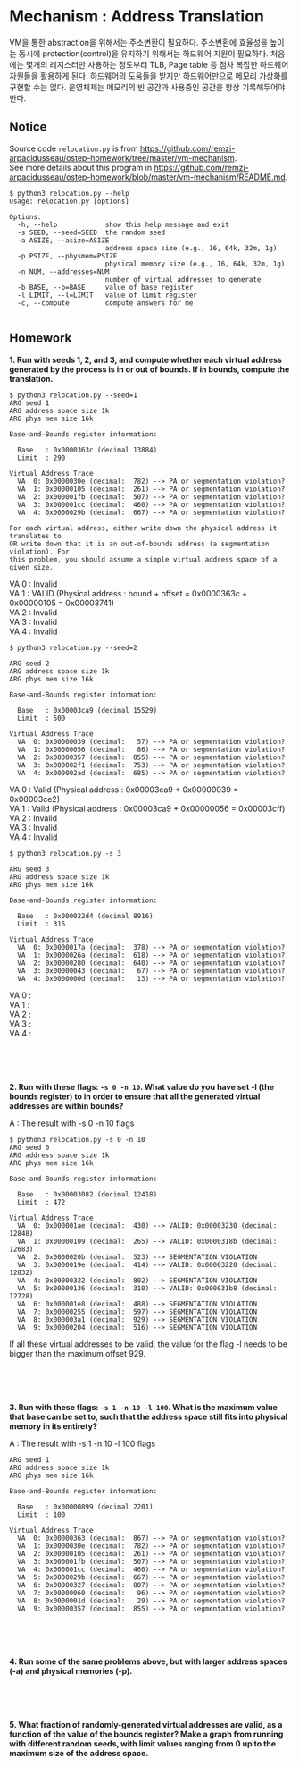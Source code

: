 # Mechanism : Address Translation

VM을 통한 abstraction을 위해서는 주소변환이 필요하다. 주소변환에 효율성을 높이는 동시에 protection(control)을 유지하기 위해서는 하드웨어 지원이 필요하다. 처음에는 몇개의 레지스터만 사용하는 정도부터 TLB, Page table 등 점차 복잡한 하드웨어 자원들을 활용하게 된다. 하드웨어의 도움들을 받지만 하드웨어만으로 메모리 가상화를 구현할 수는 없다. 운영체제는 메모리의 빈 공간과 사용중인 공간을 항상 기록해두어야 한다.  

## Notice

Source code `relocation.py` is from https://github.com/remzi-arpacidusseau/ostep-homework/tree/master/vm-mechanism.  
See more details about this program in https://github.com/remzi-arpacidusseau/ostep-homework/blob/master/vm-mechanism/README.md.  

  ```
  $ python3 relocation.py --help
  Usage: relocation.py [options]

  Options:
    -h, --help            show this help message and exit
    -s SEED, --seed=SEED  the random seed
    -a ASIZE, --asize=ASIZE
                          address space size (e.g., 16, 64k, 32m, 1g)
    -p PSIZE, --physmem=PSIZE
                          physical memory size (e.g., 16, 64k, 32m, 1g)
    -n NUM, --addresses=NUM
                          number of virtual addresses to generate
    -b BASE, --b=BASE     value of base register
    -l LIMIT, --l=LIMIT   value of limit register
    -c, --compute         compute answers for me
    
   ```

## Homework

**1. Run with seeds 1, 2, and 3, and compute whether each virtual address generated by the process is in or out of bounds. If in bounds, compute the translation.**

  ```
  $ python3 relocation.py --seed=1
  ARG seed 1
  ARG address space size 1k
  ARG phys mem size 16k

  Base-and-Bounds register information:

    Base   : 0x0000363c (decimal 13884)
    Limit  : 290

  Virtual Address Trace
    VA  0: 0x0000030e (decimal:  782) --> PA or segmentation violation?
    VA  1: 0x00000105 (decimal:  261) --> PA or segmentation violation?
    VA  2: 0x000001fb (decimal:  507) --> PA or segmentation violation?
    VA  3: 0x000001cc (decimal:  460) --> PA or segmentation violation?
    VA  4: 0x0000029b (decimal:  667) --> PA or segmentation violation?

  For each virtual address, either write down the physical address it translates to
  OR write down that it is an out-of-bounds address (a segmentation violation). For
  this problem, you should assume a simple virtual address space of a given size.
  ```
  VA 0 : Invalid  
  VA 1 : VALID (Physical address : bound + offset = 0x0000363c + 0x00000105 = 0x00003741)  
  VA 2 : Invalid  
  VA 3 : Invalid  
  VA 4 : Invalid   
  
  ```
  $ python3 relocation.py --seed=2

  ARG seed 2
  ARG address space size 1k
  ARG phys mem size 16k

  Base-and-Bounds register information:

    Base   : 0x00003ca9 (decimal 15529)
    Limit  : 500

  Virtual Address Trace
    VA  0: 0x00000039 (decimal:   57) --> PA or segmentation violation?
    VA  1: 0x00000056 (decimal:   86) --> PA or segmentation violation?
    VA  2: 0x00000357 (decimal:  855) --> PA or segmentation violation?
    VA  3: 0x000002f1 (decimal:  753) --> PA or segmentation violation?
    VA  4: 0x000002ad (decimal:  685) --> PA or segmentation violation?
  ```
  
  VA 0 : Valid (Physical address : 0x00003ca9 + 0x00000039 = 0x00003ce2)  
  VA 1 : Valid (Physical address : 0x00003ca9 + 0x00000056 = 0x00003cff)  
  VA 2 : Invalid  
  VA 3 : Invalid  
  VA 4 : Invalid  

  ```
  $ python3 relocation.py -s 3

  ARG seed 3
  ARG address space size 1k
  ARG phys mem size 16k

  Base-and-Bounds register information:

    Base   : 0x000022d4 (decimal 8916)
    Limit  : 316

  Virtual Address Trace
    VA  0: 0x0000017a (decimal:  378) --> PA or segmentation violation?
    VA  1: 0x0000026a (decimal:  618) --> PA or segmentation violation?
    VA  2: 0x00000280 (decimal:  640) --> PA or segmentation violation?
    VA  3: 0x00000043 (decimal:   67) --> PA or segmentation violation?
    VA  4: 0x0000000d (decimal:   13) --> PA or segmentation violation?
  ```
  VA 0 :  
  VA 1 :   
  VA 2 :  
  VA 3 :  
  VA 4 :  

<br><br><br>

**2. Run with these flags: `-s 0 -n 10`. What value do you have set -l (the bounds register) to in order to ensure that all the generated virtual addresses are within bounds?**

A : The result with -s 0 -n 10 flags 
  ``` 
  $ python3 relocation.py -s 0 -n 10
  ARG seed 0
  ARG address space size 1k
  ARG phys mem size 16k

  Base-and-Bounds register information:

    Base   : 0x00003082 (decimal 12418)
    Limit  : 472

  Virtual Address Trace
    VA  0: 0x000001ae (decimal:  430) --> VALID: 0x00003230 (decimal: 12848)
    VA  1: 0x00000109 (decimal:  265) --> VALID: 0x0000318b (decimal: 12683)
    VA  2: 0x0000020b (decimal:  523) --> SEGMENTATION VIOLATION
    VA  3: 0x0000019e (decimal:  414) --> VALID: 0x00003220 (decimal: 12832)
    VA  4: 0x00000322 (decimal:  802) --> SEGMENTATION VIOLATION
    VA  5: 0x00000136 (decimal:  310) --> VALID: 0x000031b8 (decimal: 12728)
    VA  6: 0x000001e8 (decimal:  488) --> SEGMENTATION VIOLATION
    VA  7: 0x00000255 (decimal:  597) --> SEGMENTATION VIOLATION
    VA  8: 0x000003a1 (decimal:  929) --> SEGMENTATION VIOLATION
    VA  9: 0x00000204 (decimal:  516) --> SEGMENTATION VIOLATION
  ```

If all these virtual addresses to be valid, the value for the flag -l needs to be bigger than the maximum offset 929.

<br><br><br>

**3. Run with these flags: `-s 1 -n 10 -l 100`. What is the maximum value that base can be set to, such that the address space still fits into physical memory in its entirety?**

A : The result with -s 1 -n 10 -l 100 flags
  ```  
  ARG seed 1
  ARG address space size 1k
  ARG phys mem size 16k

  Base-and-Bounds register information:

    Base   : 0x00000899 (decimal 2201)
    Limit  : 100

  Virtual Address Trace
    VA  0: 0x00000363 (decimal:  867) --> PA or segmentation violation?
    VA  1: 0x0000030e (decimal:  782) --> PA or segmentation violation?
    VA  2: 0x00000105 (decimal:  261) --> PA or segmentation violation?
    VA  3: 0x000001fb (decimal:  507) --> PA or segmentation violation?
    VA  4: 0x000001cc (decimal:  460) --> PA or segmentation violation?
    VA  5: 0x0000029b (decimal:  667) --> PA or segmentation violation?
    VA  6: 0x00000327 (decimal:  807) --> PA or segmentation violation?
    VA  7: 0x00000060 (decimal:   96) --> PA or segmentation violation?
    VA  8: 0x0000001d (decimal:   29) --> PA or segmentation violation?
    VA  9: 0x00000357 (decimal:  855) --> PA or segmentation violation?
  ```
  
<br><br><br>

**4. Run some of the same problems above, but with larger address spaces (-a) and physical memories (-p).**

<br><br><br>

**5. What fraction of randomly-generated virtual addresses are valid, as a function of the value of the bounds register? Make a graph from running with different random seeds, with limit values ranging from 0 up to the maximum size of the address space.**
